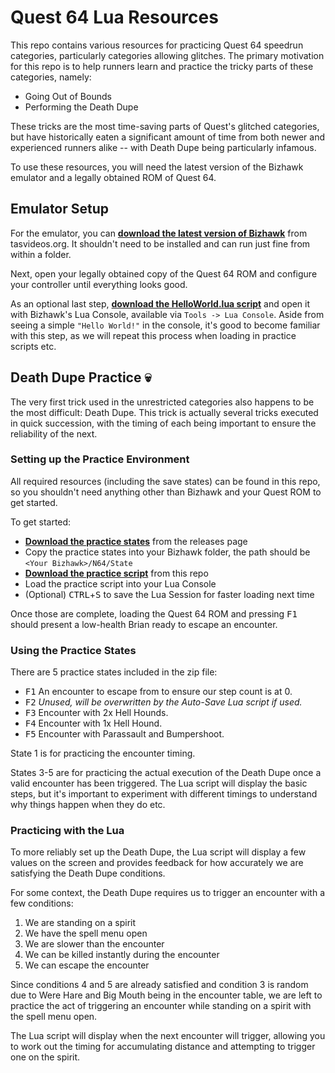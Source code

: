 # Quest 64 Lua Resources
This repo contains various resources for practicing Quest 64 speedrun categories, particularly categories allowing glitches.  The primary motivation for this repo is to help runners learn and practice the tricky parts of these categories, namely: 

- Going Out of Bounds
- Performing the Death Dupe

These tricks are the most time-saving parts of Quest's glitched categories, but have historically eaten a significant amount of time from both newer and experienced runners alike -- with Death Dupe being particularly infamous. 

To use these resources, you will need the latest version of the Bizhawk emulator and a legally obtained ROM of Quest 64.

## Emulator Setup

For the emulator, you can **[download the latest version of Bizhawk](https://tasvideos.org/BizHawk/ReleaseHistory#Bizhawk28)** from tasvideos.org.  It shouldn't need to be installed and can run just fine from within a folder.

Next, open your legally obtained copy of the Quest 64 ROM and configure your controller until everything looks good.  

As an optional last step, **[download the HelloWorld.lua script](https://raw.githubusercontent.com/vbhayden/Quest-64-Lua-Resources/master/HelloWorld.lua)** and open it with Bizhawk's Lua Console, available via `Tools -> Lua Console`.  Aside from seeing a simple `"Hello World!"` in the console, it's good to become familiar with this step, as we will repeat this process when loading in practice scripts etc.

## Death Dupe Practice 💀

The very first trick used in the unrestricted categories also happens to be the most difficult: Death Dupe.  This trick is actually several tricks executed in quick succession, with the timing of each being important to ensure the reliability of the next.

### Setting up the Practice Environment
All required resources (including the save states) can be found in this repo, so you shouldn't need anything other than Bizhawk and your Quest ROM to get started.

To get started:
- **[Download the practice states](https://github.com/vbhayden/Quest-64-Lua-Resources/releases/tag/v0.1)** from the releases page
- Copy the practice states into your Bizhawk folder, the path should be `<Your Bizhawk>/N64/State`
- **[Download the practice script](https://raw.githubusercontent.com/vbhayden/Quest-64-Lua-Resources/master/lua/Quest64_DeathDupePractice.lua)** from this repo
- Load the practice script into your Lua Console
- (Optional) <kbd>CTRL</kbd>+<kbd>S</kbd> to save the Lua Session for faster loading next time

Once those are complete, loading the Quest 64 ROM and pressing <kbd>F1</kbd> should present a low-health Brian ready to escape an encounter.

### Using the Practice States

There are 5 practice states included in the zip file:
- <kbd>F1</kbd> An encounter to escape from to ensure our step count is at 0.
- <kbd>F2</kbd> *Unused, will be overwritten by the Auto-Save Lua script if used.*
- <kbd>F3</kbd> Encounter with 2x Hell Hounds.
- <kbd>F4</kbd> Encounter with 1x Hell Hound.
- <kbd>F5</kbd> Encounter with Parassault and Bumpershoot.

State 1 is for practicing the encounter timing.

States 3-5 are for practicing the actual execution of the Death Dupe once a valid encounter has been triggered.  The Lua script will display the basic steps, but it's important to experiment with different timings to understand why things happen when they do etc.  

### Practicing with the Lua

To more reliably set up the Death Dupe, the Lua script will display a few values on the screen and provides feedback for how accurately we are satisfying the Death Dupe conditions.  

For some context, the Death Dupe requires us to trigger an encounter with a few conditions:
1. We are standing on a spirit
2. We have the spell menu open
3. We are slower than the encounter
4. We can be killed instantly during the encounter
5. We can escape the encounter

Since conditions 4 and 5 are already satisfied and condition 3 is random due to Were Hare and Big Mouth being in the encounter table, we are left to practice the act of triggering an encounter while standing on a spirit with the spell menu open.

The Lua script will display when the next encounter will trigger, allowing you to work out the timing for accumulating distance and attempting to trigger one on the spirit.
